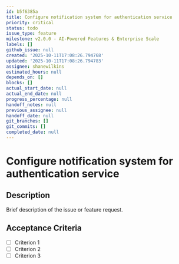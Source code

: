 ```yaml
---
id: b5f6385a
title: Configure notification system for authentication service
priority: critical
status: todo
issue_type: feature
milestone: v2.0.0 - AI-Powered Features & Enterprise Scale
labels: []
github_issue: null
created: '2025-10-11T17:08:26.794768'
updated: '2025-10-11T17:08:26.794783'
assignee: shanewilkins
estimated_hours: null
depends_on: []
blocks: []
actual_start_date: null
actual_end_date: null
progress_percentage: null
handoff_notes: null
previous_assignee: null
handoff_date: null
git_branches: []
git_commits: []
completed_date: null
---
```


# Configure notification system for authentication service

## Description

Brief description of the issue or feature request.

## Acceptance Criteria

- [ ] Criterion 1
- [ ] Criterion 2
- [ ] Criterion 3